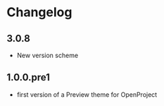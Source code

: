# Changelog

## 3.0.8

* New version scheme

## 1.0.0.pre1

* first version of a Preview theme for OpenProject

